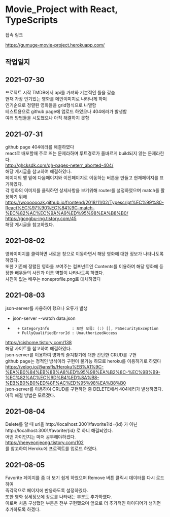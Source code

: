Movie_Project
with React, TypeScripts
============
접속 링크   

https://gumuge-movie-project.herokuapp.com/   

작업일지
-------
2021-07-30
-----------
프로젝트 시작 TMDB에서 api를 가져와 기본적인 틀을 갖춤   
현재 가장 인기있는 영화를 메인이미지로 나타나게 하며   
인기순으로 정렬된 영화들을 grid형식으로 나열함   
테스트용으로 github page에 업로드 하였으나 404에러가 발생함   
여러 방법들을 시도했으나 아직 해결하지 못함   

2021-07-31
----------
github page 404에러를 해결하였다   
react로 배포할때 주로 뜨는 문제라하며 루트경로가 올바르게 build되지 않는 문제라한다.   
http://ghcksdk.com/gh-pages-neterr_aborted-404/   
해당 게시글을 참고하여 해결하였다.   
페이지의 맽 밑에 다음페이지와 이전페이지로 이동하는 버튼을 만들고 현재페이지를 표기하였다.   
각 영화의 이미지를 클릭하면 상세사항을 보기위해 router를 설정하였으며 match를 활용하기 위해   
https://wooooooak.github.io/frontend/2018/11/02/Typescript%EC%99%80-React%EC%97%90%EC%84%9C-match-%EC%82%AC%EC%9A%A9%ED%95%98%EA%B8%B0/   
https://gongbu-ing.tistory.com/45   
해당 게시글을 참고하였다.   

2021-08-02
----------
영화이미지를 클릭하면 새로운 창으로 이동하면서 해당 영화에 대한 정보가 나타나도록 하였다.   
또한 기존에 정렬된 영화를 보여주는 컴포넌트인 Contents를 이용하여 해당 영화에 등장한 배우들의 사진과 이름 역할이 나타나도록 하였다.   
사진이 없는 배우는 noneprofile.png로 대체하였다   

2021-08-03
----------
json-server를 사용하여 했으나 오류가 발생   
+ json-server --watch data.json   
+ ~~~~~~~~~~~   
    + CategoryInfo          : 보안 오류: (:) [], PSSecurityException   
    + FullyQualifiedErrorId : UnauthorizedAccess  
https://cishome.tistory.com/138   
해당 사이트를 참고하여 해결하였다.   
json-server를 이용하여 영화의 즐겨찾기에 대한 간단한 CRUD를 구현   
github page는 정적인 방식이라 구현이 불가능 하므로 heroku를 이용하기로 하였다   
https://velog.io/@ansfls/Heroku%EB%A1%9C-%EA%B0%84%EB%8B%A8%ED%95%98%EA%B2%8C-%EC%9B%B9-%EC%82%AC%EC%9D%B4%ED%8A%B8-%EB%B0%B0%ED%8F%AC%ED%95%98%EA%B8%B0   
json-server를 이용하여 CRUD를 구현하던 중 DELETE에서 404에러가 발생하였다.   
아직 해결 방법은 모르겠다.   

2021-08-04
----------
Delete를 할 때 url을 http://localhost:3001/favorite?id={id} 가 아닌    
http://localhost:3001/favorite/{id} 로 하니 해결되었다.   
어떤 차이인지는 마저 공부해야하겠다.   
https://heeyeonjeong.tistory.com/102   
를 참고하여 Heroku에 프로젝트를 업로드 하였다.   

2021-08-05
----------
Favorite 페이지를 좀 더 보기 쉽게 하였으며 Remove 버튼 클릭시 데이터를 다시 로드하여   
즉각적으로 페이지에 반응하도록 설정하였다.   
또한 영화 상세정보에 장르를 나타내는 부분도 추가하였다.   
이로써 처음 구상했던 부분은 전부 구현했으며 앞으로 더 추가적인 아이디어가 생기면 추가하도록 하겠다.